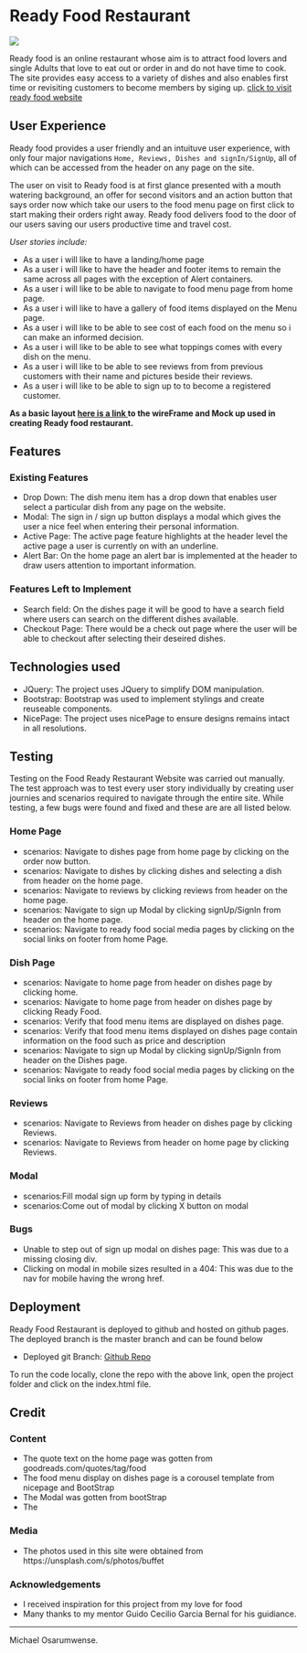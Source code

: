 # **Ready Food Restaurant** 
<img src="https://imgur.com/Vk3Mi9h.jpg" style="margin: 0;">

Ready food is an online restaurant whose aim is to attract food lovers and single Adults that love to eat out or order in and do not have time to cook. 
The site provides easy access to a variety of dishes and also enables first time or revisiting customers to become members by siging up.
<a href="https://michaelosarumwense.github.io/ReadyFoodRestaurant-M1/" target="_blank">click to visit ready food website</a>
## User Experience

Ready food provides a user friendly and an intuituve user experience, with only four major navigations `Home, Reviews, Dishes and signIn/SignUp`,
all of which can be accessed from the header on any page on the site.

The user on visit to Ready food is at first glance presented with a mouth watering background, an offer for second visitors and an action button
that says order now which take our users to the food menu page on first click to start making their orders right away. Ready food delivers food to the door
of our users saving our users productive time and travel cost.

*User stories include:*
<ul>
<li>As a user i will like to have a landing/home page</li>
<li>As a user i will like to have the header and footer items to remain the same across all pages with the exception of Alert containers.</li>
<li>As a user i will like to be able to navigate to food menu page from home page.</li>
<li>As a user i will like to have a gallery of food items displayed on the Menu page.</li>
<li>As a user i will like to be able to see cost of each food on the menu so i can make an informed decision.</li>
<li>As a user i will like to be able to see what toppings comes with every dish on the menu.</li>
<li>As a user i will like to be able to see reviews from from previous customers with their name and pictures beside their reviews.</li>
<li>As a user i will like to be able to sign up to to become a registered customer.</li>

</ul>

**As a basic layout <a href="wireFrame_mockUps/ReadyFood-WireFrame.pdf" target="_blank">here is a link </a> to the wireFrame and Mock up used in creating Ready food restaurant.**

## **Features**

### Existing Features
<ul>
<li>Drop Down: The dish menu item has a drop down that enables user select a particular dish from any page on the website.</li>
<li>Modal: The sign in / sign up button displays a modal which gives the user a nice feel when entering their personal information.</li>
<li>Active Page: The active page feature highlights at the header level the active page a user is currently on with an underline.</li>
<li>Alert Bar: On the home page an alert bar is implemented at the header to draw users attention to important information.</li>
</ul>

### Features Left to Implement
<ul>
<li>Search field: On the dishes page it will be good to have a search field where users can search on the different dishes available.</li>
<li>Checkout Page: There would be a check out page where the user will be able to checkout after selecting their deseired dishes.</li>
</ul>

## **Technologies used**
<ul>
<li>JQuery: The project uses JQuery to simplify DOM manipulation.</li>
<li>Bootstrap: Bootstrap was used to implement stylings and create reuseable components.</li>
<li>NicePage: The project uses nicePage to ensure designs remains intact in all resolutions.</li>
</ul>

## **Testing**
Testing on the Food Ready Restaurant Website was carried out manually. The test approach was to test every user story individually by creating 
user journies and scenarios required to navigate through the entire site. While testing, a few bugs were found and fixed and these are are all listed below.

### **Home Page**
<ul>
<li>scenarios: Navigate to dishes page from home page by clicking on the order now button.</li>
<li>scenarios: Navigate to dishes  by clicking dishes and selecting a dish from header on the home page.</li>
<li>scenarios: Navigate to reviews by clicking reviews from header on the home page.</li>
<li>scenarios: Navigate to sign up Modal by clicking signUp/SignIn from header on the home page.</li>
<li>scenarios: Navigate to ready food social media pages by clicking on the social links on footer from home Page.</li>
</ul>

### **Dish Page**
<ul>
<li>scenarios: Navigate to home page from header on dishes page by clicking home.</li>
<li>scenarios: Navigate to home page from header on dishes page by clicking Ready Food.</li>
<li>scenarios: Verify that food menu items are displayed on dishes page.</li>
<li>scenarios: Verify that food menu items displayed on dishes page contain information on the food such as price and description</li>
<li>scenarios: Navigate to sign up Modal by clicking signUp/SignIn from header on the Dishes page.</li>
<li>scenarios: Navigate to ready food social media pages by clicking on the social links on footer from home Page.</li>
</ul>

### **Reviews**
<ul>
<li>scenarios: Navigate to Reviews from header on dishes page by clicking Reviews.</li>
<li>scenarios: Navigate to Reviews from header on home page by clicking Reviews.</li>
</ul>

### **Modal**
<ul>
<li>scenarios:Fill modal sign up form by typing in details</li>
<li>scenarios:Come out of modal by clicking X button on modal</li>
</ul>

### **Bugs**
<ul>
<li>Unable to step out of sign up modal on dishes page: This was due to a missing closing div.</li>
<li>Clicking on modal in mobile sizes resulted in a 404: This was due to the nav for mobile having the wrong href.</li>
</ul>

## **Deployment**
Ready Food Restaurant is deployed to github and hosted on github pages. The deployed branch is the master branch and can be found below 
<ul>
<li>Deployed git Branch: <a href="https://github.com/MichaelOsarumwense/ReadyFoodRestaurant-M1.git">Github Repo</a> </li>
</ul>
To run the code locally, clone the repo with the above link, open the project folder and click on the index.html file.

## **Credit**
### **Content**
<ul>
<li>The quote text on the home page was gotten from goodreads.com/quotes/tag/food</li>
<li>The food menu display on dishes page is a corousel template from nicepage and BootStrap</li>
<li>The Modal was gotten from bootStrap</li>
<li>The </li>
</ul>

### **Media**
<ul>
<li>The photos used in this site were obtained from https://unsplash.com/s/photos/buffet</li>
</ul>

### **Acknowledgements**
<ul>
<li>I received inspiration for this project from my love for food</li>
<li>Many thanks to my mentor Guido Cecilio Garcia Bernal for his guidiance.</li>
</ul>

--------

Michael Osarumwense.
